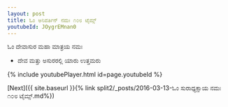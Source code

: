 ```yaml
---
layout: post
title: ಓಂ ಅನಿವರ್ತಿನ್ ನಮಃ ೧೦೮ ಟೈಮ್ಸ್
youtubeId: JOygrEMnan0
---
```

 
 
 ಓಂ ದೇವಾಸುರ ಮಹಾ ಮಾತ್ರಯ ನಮಃ  
 
 -  ದೇವ ಮತ್ತು ಅಸುರರಲ್ಲಿ ಯಾರು ಉತ್ತಮರು 
 
  
 
  
 
 
 
 
 
 


{% include youtubePlayer.html id=page.youtubeId %}
 
[Next]({{ site.baseurl }}{% link  split2/_posts/2016-03-13-ಓಂ ಸುರಾಧ್ಯಕ್ಷಾಯ ನಮಃ  ೧೦೮ ಟೈಮ್ಸ್.md%})
 
